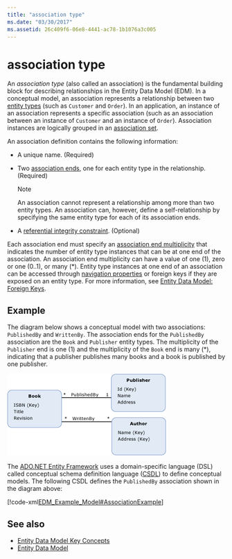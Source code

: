 ```yaml
---
title: "association type"
ms.date: "03/30/2017"
ms.assetid: 26c409f6-06e8-4441-ac78-1b1076a3c005
---
```

# association type
An *association type* (also called an association) is the fundamental building block for describing relationships in the Entity Data Model (EDM). In a conceptual model, an association represents a relationship between two [entity types](entity-type.md) (such as `Customer` and `Order`). In an application, an instance of an association represents a specific association (such as an association between an instance of `Customer` and an instance of `Order`). Association instances are logically grouped in an [association set](association-set.md).  
  
 An association definition contains the following information:  
  
- A unique name. (Required)  
  
- Two [association ends](association-end.md), one for each entity type in the relationship. (Required)  
  
    > [!NOTE]
    > An association cannot represent a relationship among more than two entity types. An association can, however, define a self-relationship by specifying the same entity type for each of its association ends.  
  
- A [referential integrity constraint](referential-integrity-constraint.md). (Optional)  
  
 Each association end must specify an [association end multiplicity](association-end-multiplicity.md) that indicates the number of entity type instances that can be at one end of the association. An association end multiplicity can have a value of one (1), zero or one (0..1), or many (\*). Entity type instances at one end of an association can be accessed through [navigation properties](navigation-property.md) or foreign keys if they are exposed on an entity type. For more information, see [Entity Data Model: Foreign Keys](foreign-key-property.md).  
  
## Example  
 The diagram below shows a conceptual model with two associations: `PublishedBy` and `WrittenBy`. The association ends for the `PublishedBy` association are the `Book` and `Publisher` entity types. The multiplicity of the `Publisher` end is one (1) and the multiplicity of the `Book` end is many (\*), indicating that a publisher publishes many books and a book is published by one publisher.  
  
 ![Example model with three entity types](./media/association-type/example-model-three-entity-types.gif)  
  
 The [ADO.NET Entity Framework](./ef/index.md) uses a domain-specific language (DSL) called conceptual schema definition language ([CSDL](/ef/ef6/modeling/designer/advanced/edmx/csdl-spec)) to define conceptual models. The following CSDL defines the `PublishedBy` association shown in the diagram above:  
  
 [!code-xml[EDM_Example_Model#AssociationExample](../../../../samples/snippets/xml/VS_Snippets_Data/edm_example_model/xml/books.edmx#associationexample)]  
  
## See also

- [Entity Data Model Key Concepts](entity-data-model-key-concepts.md)
- [Entity Data Model](entity-data-model.md)
